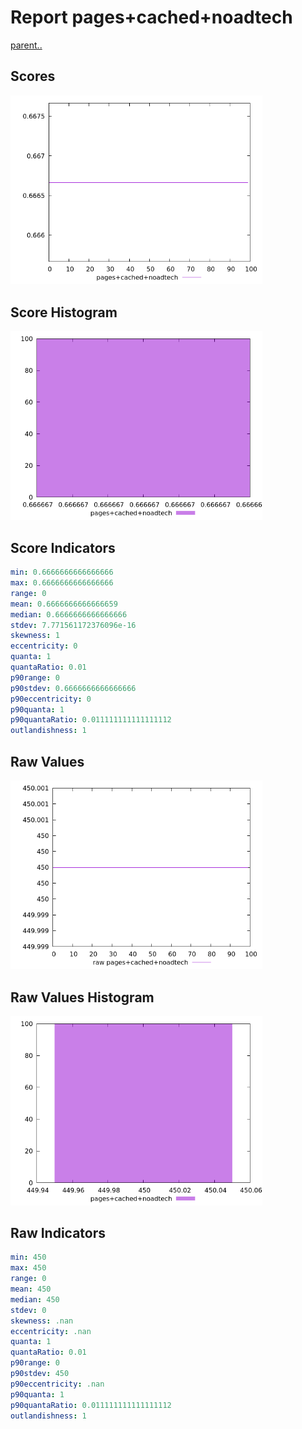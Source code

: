 # Report pages+cached+noadtech

[parent..](./..)  


## Scores

![score](./score.png)  

## Score Histogram

![hist](./hist.png)  

## Score Indicators

```yaml
min: 0.6666666666666666
max: 0.6666666666666666
range: 0
mean: 0.6666666666666659
median: 0.6666666666666666
stdev: 7.771561172376096e-16
skewness: 1
eccentricity: 0
quanta: 1
quantaRatio: 0.01
p90range: 0
p90stdev: 0.6666666666666666
p90eccentricity: 0
p90quanta: 1
p90quantaRatio: 0.011111111111111112
outlandishness: 1

```

## Raw Values

![raw](./raw.png)  

## Raw Values Histogram

![raw hist](./raw_hist.png)  

## Raw Indicators

```yaml
min: 450
max: 450
range: 0
mean: 450
median: 450
stdev: 0
skewness: .nan
eccentricity: .nan
quanta: 1
quantaRatio: 0.01
p90range: 0
p90stdev: 450
p90eccentricity: .nan
p90quanta: 1
p90quantaRatio: 0.011111111111111112
outlandishness: 1

```

<style>
  img {
    max-width: 80%;
  }
</style>
      
